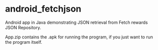 # android_fetchjson
Android app in Java demonstrating JSON retrieval from Fetch rewards JSON Repository.

App.zip contains the .apk for running the program, if you just want to run the program itself.
